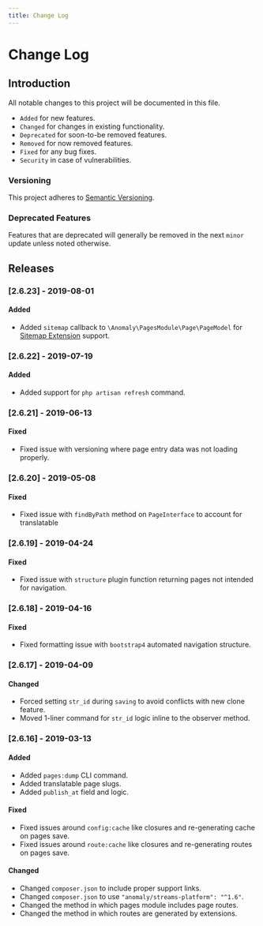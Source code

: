 ```yaml
---
title: Change Log
---
```


# Change Log

<div class="documentation__toc"></div>

## Introduction

All notable changes to this project will be documented in this file.

- `Added` for new features.
- `Changed` for changes in existing functionality.
- `Deprecated` for soon-to-be removed features.
- `Removed` for now removed features.
- `Fixed` for any bug fixes.
- `Security` in case of vulnerabilities.

### Versioning

This project adheres to [Semantic Versioning](https://semver.org/spec/v2.0.0.html).

### Deprecated Features

Features that are deprecated will generally be removed in the next `minor` update unless noted otherwise.

## Releases


### [2.6.23] - 2019-08-01
#### Added
- Added `sitemap` callback to `\Anomaly\PagesModule\Page\PageModel` for [Sitemap Extension](/documentation/sitemap-extension) support. 


### [2.6.22] - 2019-07-19
#### Added
- Added support for `php artisan refresh` command. 


### [2.6.21] - 2019-06-13
#### Fixed
- Fixed issue with versioning where page entry data was not loading properly. 


### [2.6.20] - 2019-05-08
#### Fixed
- Fixed issue with `findByPath` method on `PageInterface` to account for translatable 


### [2.6.19] - 2019-04-24
#### Fixed
- Fixed issue with `structure` plugin function returning pages not intended for navigation.


### [2.6.18] - 2019-04-16
#### Fixed
- Fixed formatting issue with `bootstrap4` automated navigation structure.


### [2.6.17] - 2019-04-09
#### Changed
- Forced setting `str_id` during `saving` to avoid conflicts with new clone feature.
- Moved 1-liner command for `str_id` logic inline to the observer method. 


### [2.6.16] - 2019-03-13
#### Added
- Added `pages:dump` CLI command.
- Added translatable page slugs.
- Added `publish_at` field and logic.

#### Fixed
- Fixed issues around `config:cache` like closures and re-generating cache on pages save.
- Fixed issues around `route:cache` like closures and re-generating routes on pages save.

#### Changed
- Changed `composer.json` to include proper support links.
- Changed `composer.json` to use `"anomaly/streams-platform": "^1.6"`.
- Changed the method in which pages module includes page routes.
- Changed the method in which routes are generated by extensions.
